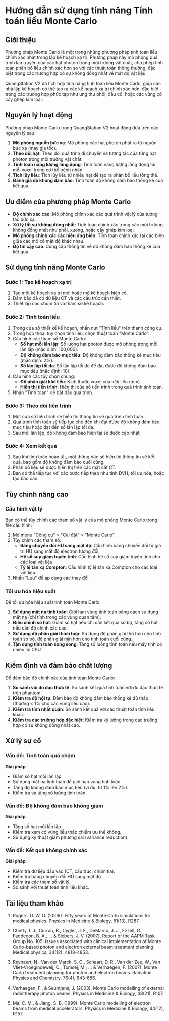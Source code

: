 # Hướng dẫn sử dụng tính năng Tính toán liều Monte Carlo

## Giới thiệu

Phương pháp Monte Carlo là một trong những phương pháp tính toán liều chính xác nhất trong lập kế hoạch xạ trị. Phương pháp này mô phỏng quá trình lan truyền của các hạt photon trong môi trường vật chất, cho phép tính toán phân bố liều chính xác hơn so với các thuật toán thông thường, đặc biệt trong các trường hợp có sự không đồng nhất về mật độ vật liệu.

QuangStation V2 đã tích hợp tính năng tính toán liều Monte Carlo, giúp các nhà lập kế hoạch có thể tạo ra các kế hoạch xạ trị chính xác hơn, đặc biệt trong các trường hợp phức tạp như ung thư phổi, đầu cổ, hoặc các vùng có cấy ghép kim loại.

## Nguyên lý hoạt động

Phương pháp Monte Carlo trong QuangStation V2 hoạt động dựa trên các nguyên lý sau:

1. **Mô phỏng nguồn bức xạ**: Mô phỏng các hạt photon phát ra từ nguồn bức xạ (máy gia tốc).
2. **Theo dõi hạt**: Theo dõi quá trình di chuyển và tương tác của từng hạt photon trong môi trường vật chất.
3. **Tính toán năng lượng lắng đọng**: Tính toán năng lượng lắng đọng tại mỗi voxel trong cơ thể bệnh nhân.
4. **Tích lũy liều**: Tích lũy liều từ nhiều hạt để tạo ra phân bố liều tổng thể.
5. **Đánh giá độ không đảm bảo**: Tính toán độ không đảm bảo thống kê của kết quả.

## Ưu điểm của phương pháp Monte Carlo

- **Độ chính xác cao**: Mô phỏng chính xác các quá trình vật lý của tương tác bức xạ.
- **Xử lý tốt sự không đồng nhất**: Tính toán chính xác trong các môi trường không đồng nhất như phổi, xương, hoặc cấy ghép kim loại.
- **Mô phỏng chính xác các hiệu ứng biên**: Tính toán chính xác tại các biên giữa các mô có mật độ khác nhau.
- **Độ tin cậy cao**: Cung cấp thông tin về độ không đảm bảo thống kê của kết quả.

## Sử dụng tính năng Monte Carlo

### Bước 1: Tạo kế hoạch xạ trị

1. Tạo một kế hoạch xạ trị mới hoặc mở kế hoạch hiện có.
2. Đảm bảo đã có dữ liệu CT và các cấu trúc cần thiết.
3. Thiết lập các chùm tia và tham số kế hoạch.

### Bước 2: Tính toán liều

1. Trong cửa sổ thiết kế kế hoạch, nhấn nút "Tính liều" trên thanh công cụ.
2. Trong hộp thoại tùy chọn tính liều, chọn thuật toán "Monte Carlo".
3. Cấu hình các tham số Monte Carlo:
   - **Số hạt mỗi lần lặp**: Số lượng hạt photon được mô phỏng trong mỗi lần lặp (mặc định: 100,000).
   - **Độ không đảm bảo mục tiêu**: Độ không đảm bảo thống kê mục tiêu (mặc định: 2%).
   - **Số lần lặp tối đa**: Số lần lặp tối đa để đạt được độ không đảm bảo mục tiêu (mặc định: 10).
4. Cấu hình các tùy chọn chung:
   - **Độ phân giải lưới liều**: Kích thước voxel của lưới liều (mm).
   - **Hiển thị tiến trình**: Hiển thị cửa sổ tiến trình trong quá trình tính toán.
5. Nhấn "Tính toán" để bắt đầu quá trình.

### Bước 3: Theo dõi tiến trình

1. Một cửa sổ tiến trình sẽ hiển thị thông tin về quá trình tính toán.
2. Quá trình tính toán sẽ tiếp tục cho đến khi đạt được độ không đảm bảo mục tiêu hoặc đạt đến số lần lặp tối đa.
3. Sau mỗi lần lặp, độ không đảm bảo hiện tại sẽ được cập nhật.

### Bước 4: Xem kết quả

1. Sau khi tính toán hoàn tất, một thông báo sẽ hiển thị thông tin về kết quả, bao gồm độ không đảm bảo cuối cùng.
2. Phân bố liều sẽ được hiển thị trên các mặt cắt CT.
3. Bạn có thể tiếp tục với các bước tiếp theo như tính DVH, tối ưu hóa, hoặc tạo báo cáo.

## Tùy chỉnh nâng cao

### Cấu hình vật lý

Bạn có thể tùy chỉnh các tham số vật lý của mô phỏng Monte Carlo trong file cấu hình:

1. Mở menu "Công cụ" > "Cài đặt" > "Monte Carlo".
2. Tùy chỉnh các tham số:
   - **Bảng chuyển đổi HU sang mật độ**: Cấu hình bảng chuyển đổi từ giá trị HU sang mật độ electron tương đối.
   - **Hệ số suy giảm tuyến tính**: Cấu hình hệ số suy giảm tuyến tính cho các loại vật liệu.
   - **Tỷ lệ tán xạ Compton**: Cấu hình tỷ lệ tán xạ Compton cho các loại vật liệu.
3. Nhấn "Lưu" để áp dụng các thay đổi.

### Tối ưu hóa hiệu suất

Để tối ưu hóa hiệu suất tính toán Monte Carlo:

1. **Sử dụng mặt nạ tính toán**: Giới hạn vùng tính toán bằng cách sử dụng mặt nạ (chỉ tính trong các vùng quan tâm).
2. **Điều chỉnh số hạt**: Giảm số hạt nếu chỉ cần kết quả sơ bộ, tăng số hạt nếu cần độ chính xác cao.
3. **Sử dụng độ phân giải thích hợp**: Sử dụng độ phân giải thô hơn cho tính toán sơ bộ, độ phân giải mịn hơn cho tính toán cuối cùng.
4. **Tận dụng tính toán song song**: Tăng số luồng tính toán nếu máy tính có nhiều lõi CPU.

## Kiểm định và đảm bảo chất lượng

Để đảm bảo độ chính xác của tính toán Monte Carlo:

1. **So sánh với đo đạc thực tế**: So sánh kết quả tính toán với đo đạc thực tế trên phantom.
2. **Kiểm tra độ hội tụ**: Đảm bảo độ không đảm bảo thống kê đủ thấp (thường < 1% cho các vùng liều cao).
3. **Kiểm tra tính nhất quán**: So sánh kết quả với các thuật toán tính liều khác.
4. **Kiểm tra các trường hợp đặc biệt**: Kiểm tra kỹ lưỡng trong các trường hợp có sự không đồng nhất cao.

## Xử lý sự cố

### Vấn đề: Tính toán quá chậm

**Giải pháp**:
- Giảm số hạt mỗi lần lặp.
- Sử dụng mặt nạ tính toán để giới hạn vùng tính toán.
- Tăng độ không đảm bảo mục tiêu (ví dụ: từ 1% lên 2%).
- Kiểm tra và tăng số luồng tính toán.

### Vấn đề: Độ không đảm bảo không giảm

**Giải pháp**:
- Tăng số hạt mỗi lần lặp.
- Kiểm tra xem có vùng liều thấp chiếm ưu thế không.
- Sử dụng kỹ thuật giảm phương sai (variance reduction).

### Vấn đề: Kết quả không chính xác

**Giải pháp**:
- Kiểm tra dữ liệu đầu vào (CT, cấu trúc, chùm tia).
- Kiểm tra bảng chuyển đổi HU sang mật độ.
- Kiểm tra các tham số vật lý.
- So sánh với thuật toán tính liều khác.

## Tài liệu tham khảo

1. Rogers, D. W. O. (2006). Fifty years of Monte Carlo simulations for medical physics. Physics in Medicine & Biology, 51(13), R287.

2. Chetty, I. J., Curran, B., Cygler, J. E., DeMarco, J. J., Ezzell, G., Faddegon, B. A., ... & Siebers, J. V. (2007). Report of the AAPM Task Group No. 105: Issues associated with clinical implementation of Monte Carlo-based photon and electron external beam treatment planning. Medical physics, 34(12), 4818-4853.

3. Reynaert, N., Van der Marck, S. C., Schaart, D. R., Van der Zee, W., Van Vliet-Vroegindeweij, C., Tomsej, M., ... & Verhaegen, F. (2007). Monte Carlo treatment planning for photon and electron beams. Radiation Physics and Chemistry, 76(4), 643-686.

4. Verhaegen, F., & Seuntjens, J. (2003). Monte Carlo modelling of external radiotherapy photon beams. Physics in Medicine & Biology, 48(21), R107.

5. Ma, C. M., & Jiang, S. B. (1999). Monte Carlo modelling of electron beams from medical accelerators. Physics in Medicine & Biology, 44(12), R157. 